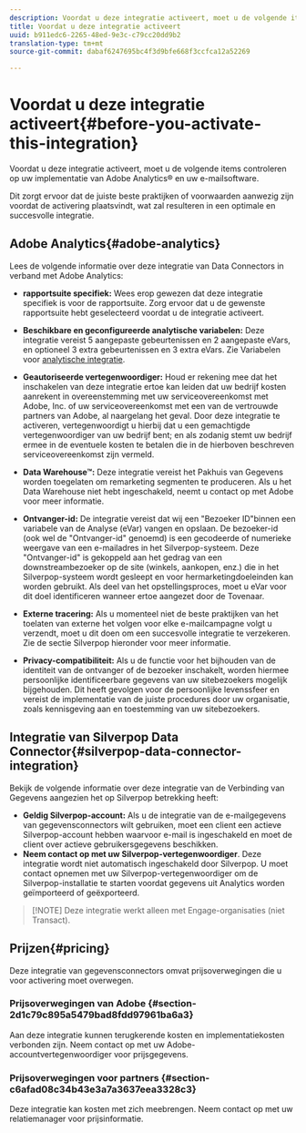 ```yaml
---
description: Voordat u deze integratie activeert, moet u de volgende items controleren op uw implementatie van Adobe Analytics® en uw e-mailsoftware.
title: Voordat u deze integratie activeert
uuid: b911edc6-2265-48ed-9e3c-c79cc20dd9b2
translation-type: tm+mt
source-git-commit: dabaf6247695bc4f3d9bfe668f3ccfca12a52269

---
```



# Voordat u deze integratie activeert{#before-you-activate-this-integration}

Voordat u deze integratie activeert, moet u de volgende items controleren op uw implementatie van Adobe Analytics® en uw e-mailsoftware.

Dit zorgt ervoor dat de juiste beste praktijken of voorwaarden aanwezig zijn voordat de activering plaatsvindt, wat zal resulteren in een optimale en succesvolle integratie.

## Adobe Analytics{#adobe-analytics}

Lees de volgende informatie over deze integratie van Data Connectors in verband met Adobe Analytics:

* **rapportsuite specifiek:** Wees erop gewezen dat deze integratie specifiek is voor de rapportsuite. Zorg ervoor dat u de gewenste rapportsuite hebt geselecteerd voordat u de integratie activeert.
* **Beschikbare en geconfigureerde analytische variabelen:** Deze integratie vereist 5 aangepaste gebeurtenissen en 2 aangepaste eVars, en optioneel 3 extra gebeurtenissen en 3 extra eVars. Zie Variabelen voor [analytische integratie](/help/import/data-connectors/silverpop-overview/silverpop-variables.md).

* **Geautoriseerde vertegenwoordiger:** Houd er rekening mee dat het inschakelen van deze integratie ertoe kan leiden dat uw bedrijf kosten aanrekent in overeenstemming met uw serviceovereenkomst met Adobe, Inc. of uw serviceovereenkomst met een van de vertrouwde partners van Adobe, al naargelang het geval. Door deze integratie te activeren, vertegenwoordigt u hierbij dat u een gemachtigde vertegenwoordiger van uw bedrijf bent; en als zodanig stemt uw bedrijf ermee in de eventuele kosten te betalen die in de hierboven beschreven serviceovereenkomst zijn vermeld.
* **Data Warehouse™:** Deze integratie vereist het Pakhuis van Gegevens worden toegelaten om remarketing segmenten te produceren. Als u het Data Warehouse niet hebt ingeschakeld, neemt u contact op met Adobe voor meer informatie.
* **Ontvanger-id:** De integratie vereist dat wij een &quot;Bezoeker ID&quot;binnen een variabele van de Analyse (eVar) vangen en opslaan. De bezoeker-id (ook wel de &quot;Ontvanger-id&quot; genoemd) is een gecodeerde of numerieke weergave van een e-mailadres in het Silverpop-systeem. Deze &quot;Ontvanger-id&quot; is gekoppeld aan het gedrag van een downstreambezoeker op de site (winkels, aankopen, enz.) die in het Silverpop-systeem wordt gesleept en voor hermarketingdoeleinden kan worden gebruikt. Als deel van het opstellingsproces, moet u eVar voor dit doel identificeren wanneer ertoe aangezet door de Tovenaar.
* **Externe tracering:** Als u momenteel niet de beste praktijken van het toelaten van externe het volgen voor elke e-mailcampagne volgt u verzendt, moet u dit doen om een succesvolle integratie te verzekeren. Zie de sectie Silverpop hieronder voor meer informatie.
* **Privacy-compatibiliteit:** Als u de functie voor het bijhouden van de identiteit van de ontvanger of de bezoeker inschakelt, worden hiermee persoonlijke identificeerbare gegevens van uw sitebezoekers mogelijk bijgehouden. Dit heeft gevolgen voor de persoonlijke levenssfeer en vereist de implementatie van de juiste procedures door uw organisatie, zoals kennisgeving aan en toestemming van uw sitebezoekers.

## Integratie van Silverpop Data Connector{#silverpop-data-connector-integration}

Bekijk de volgende informatie over deze integratie van de Verbinding van Gegevens aangezien het op Silverpop betrekking heeft:

* **Geldig Silverpop-account:** Als u de integratie van de e-mailgegevens van gegevensconnectors wilt gebruiken, moet een client een actieve Silverpop-account hebben waarvoor e-mail is ingeschakeld en moet de client over actieve gebruikersgegevens beschikken.
* **Neem contact op met uw Silverpop-vertegenwoordiger**. Deze integratie wordt niet automatisch ingeschakeld door Silverpop. U moet contact opnemen met uw Silverpop-vertegenwoordiger om de Silverpop-installatie te starten voordat gegevens uit Analytics worden geïmporteerd of geëxporteerd.

>[!NOTE] Deze integratie werkt alleen met Engage-organisaties (niet Transact).

## Prijzen{#pricing}

Deze integratie van gegevensconnectors omvat prijsoverwegingen die u voor activering moet overwegen.

### Prijsoverwegingen van Adobe {#section-2d1c79c895a5479bad8fdd97961ba6a3}

Aan deze integratie kunnen terugkerende kosten en implementatiekosten verbonden zijn. Neem contact op met uw Adobe-accountvertegenwoordiger voor prijsgegevens.

### Prijsoverwegingen voor partners {#section-c6afad08c34b43e3a7a3637eea3328c3}

Deze integratie kan kosten met zich meebrengen. Neem contact op met uw relatiemanager voor prijsinformatie.
